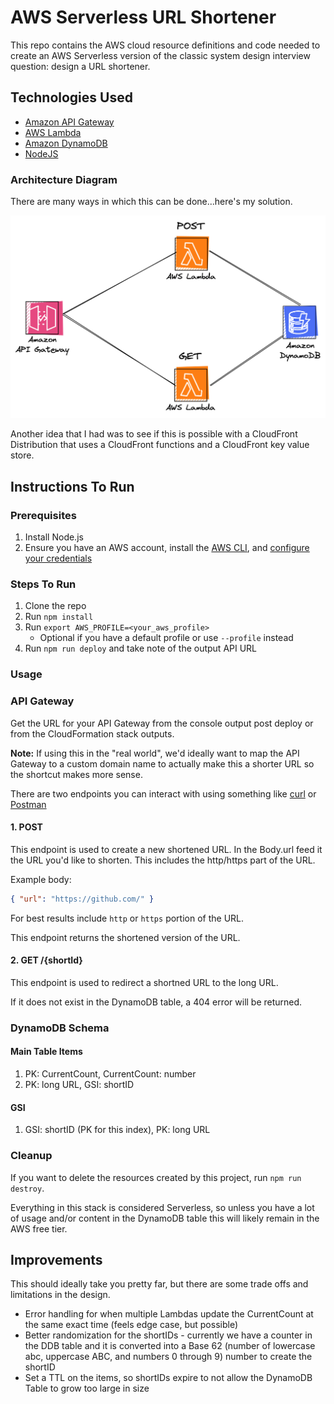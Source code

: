 # AWS Serverless URL Shortener

This repo contains the AWS cloud resource definitions and code needed to create an AWS Serverless version of the classic system design interview question: design a URL shortener.

## Technologies Used

- [Amazon API Gateway](https://aws.amazon.com/api-gateway/)
- [AWS Lambda](https://aws.amazon.com/lambda/)
- [Amazon DynamoDB](https://aws.amazon.com/dynamodb/)
- [NodeJS](https://nodejs.org/en)

### Architecture Diagram

There are many ways in which this can be done...here's my solution.

![URL shortener diagram](./docs/url-shortener-diagram.png)

Another idea that I had was to see if this is possible with a CloudFront Distribution that uses a CloudFront functions and a CloudFront key value store.

## Instructions To Run

### Prerequisites

1. Install Node.js
2. Ensure you have an AWS account, install the [AWS CLI](https://docs.aws.amazon.com/cli/latest/userguide/getting-started-install.html), and [configure your credentials](https://docs.aws.amazon.com/cli/latest/userguide/cli-configure-quickstart.html)

### Steps To Run

1. Clone the repo
2. Run `npm install`
3. Run `export AWS_PROFILE=<your_aws_profile>`
   - Optional if you have a default profile or use `--profile` instead
4. Run `npm run deploy` and take note of the output API URL

### Usage

### API Gateway

Get the URL for your API Gateway from the console output post deploy or from the CloudFormation stack outputs.

**Note:** If using this in the "real world", we'd ideally want to map the API Gateway to a custom domain name to actually make this a shorter URL so the shortcut makes more sense.

There are two endpoints you can interact with using something like [curl](https://curl.se/) or [Postman](https://www.postman.com/)

#### 1. POST <URL>

This endpoint is used to create a new shortened URL. In the Body.url feed it the URL you'd like to shorten. This includes the http/https part of the URL.

Example body:

```json
{ "url": "https://github.com/" }
```

For best results include `http` or `https` portion of the URL.

This endpoint returns the shortened version of the URL.

#### 2. GET <URL>/{shortId}

This endpoint is used to redirect a shortned URL to the long URL.

If it does not exist in the DynamoDB table, a 404 error will be returned.

### DynamoDB Schema

#### Main Table Items

1. PK: CurrentCount, CurrentCount: number
2. PK: long URL, GSI: shortID

#### GSI

1. GSI: shortID (PK for this index), PK: long URL

### Cleanup

If you want to delete the resources created by this project, run `npm run destroy`.

Everything in this stack is considered Serverless, so unless you have a lot of usage and/or content in the DynamoDB table this will likely remain in the AWS free tier.

## Improvements

This should ideally take you pretty far, but there are some trade offs and limitations in the design.

- Error handling for when multiple Lambdas update the CurrentCount at the same exact time (feels edge case, but possible)
- Better randomization for the shortIDs - currently we have a counter in the DDB table and it is converted into a Base 62 (number of lowercase abc, uppercase ABC, and numbers 0 through 9) number to create the shortID
- Set a TTL on the items, so shortIDs expire to not allow the DynamoDB Table to grow too large in size
